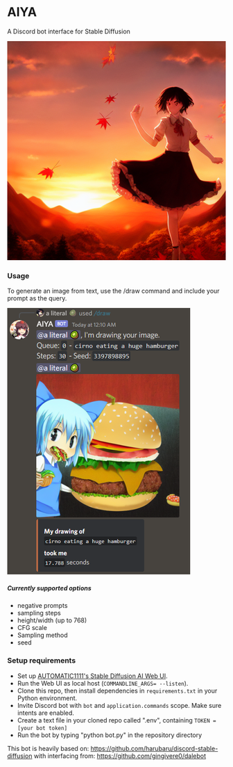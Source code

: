# AIYA
A Discord bot interface for Stable Diffusion

![](preview.png)

### Usage
To generate an image from text, use the /draw command and include your prompt as the query.

![](preview2.png)

##### Currently supported options
- negative prompts
- sampling steps
- height/width (up to 768)
- CFG scale
- Sampling method
- seed

### Setup requirements
- Set up [AUTOMATIC1111's Stable Diffusion AI Web UI](https://github.com/AUTOMATIC1111/stable-diffusion-webui).
- Run the Web UI as local host (`COMMANDLINE_ARGS= --listen`).
- Clone this repo, then install dependencies in `requirements.txt` in your Python environment.
- Invite Discord bot with `bot` and `application.commands` scope. Make sure intents are enabled.
- Create a text file in your cloned repo called ".env", containing `TOKEN = [your bot token]`
- Run the bot by typing "python bot.py" in the repository directory

This bot is heavily based on:
https://github.com/harubaru/discord-stable-diffusion
with interfacing from:
https://github.com/gingivere0/dalebot
